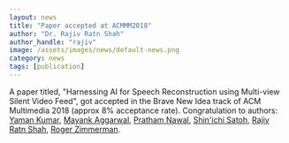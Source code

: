 ```yaml
---
layout: news
title: "Paper accepted at ACMMM2018"
author: "Dr. Rajiv Ratn Shah"
author_handle: "rajiv"
image: /assets/images/news/default-news.png
category: news
tags: [publication]
---
```

A paper titled, "Harnessing AI for Speech Reconstruction using Multi-view Silent Video Feed", got accepted in the Brave New Idea track of ACM Multimedia 2018 (approx 8% acceptance rate). Congratulation to authors: [Yaman Kumar][1], [Mayank Aggarwal][2], [Pratham Nawal][3], [Shin'ichi Satoh][4], [Rajiv Ratn Shah][5], [Roger Zimmerman][6]. 

[1]: /team/yaman.html
[2]: /team/mayank.html
[3]: /team/pratham.html
[4]: http://research.nii.ac.jp/~satoh/
[5]: /team/rajiv-ratn-shah.html
[6]: https://www.comp.nus.edu.sg/~rogerz/roger.html